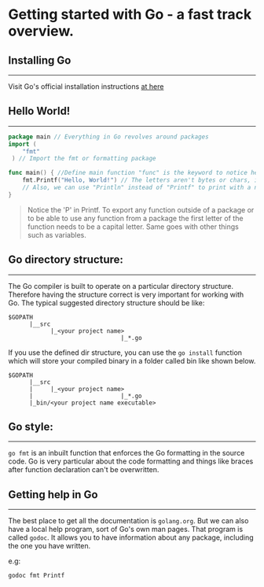 # Getting started with Go - a fast track overview.

## Installing Go
---

Visit Go's official installation instructions [at here](https://golang.org/doc/install)

## Hello World!
---

```go
package main // Everything in Go revolves around packages
import (
    "fmt"
 ) // Import the fmt or formatting package

func main() { //Define main function "func" is the keyword to notice here.
    fmt.Printf("Hello, World!") // The letters aren't bytes or chars, in fact in Go these are called "runes". This adds unicode support, enabling the language to interpret and work in any printable character.
    // Also, we can use "Println" instead of "Printf" to print with a newline at end of string. Just as in Java.
}
```

> Notice the 'P' in Printf. To export any function outside of a package or to be able to use any function from a package the first letter of the function needs to be a capital letter. Same goes with other things such as variables.

## Go directory structure:
---

The Go compiler is built to operate on a particular directory structure. Therefore having the structure correct is very important for working with Go. The typical suggested directory structure should be like:

```
$GOPATH
      |__src
            |_<your project name>
                                |_*.go
```
If you use the defined dir structure, you can use the `go install` function which will store your compiled binary in a folder called bin like shown below.

```
$GOPATH
      |__src
      |     |_<your project name>
      |                         |_*.go
      |_bin/<your project name executable>
```

## Go style:
---

`go fmt` is an inbuilt function that enforces the Go formatting in the source code. Go is very particular about the code formatting and things like braces after function declaration can't be overwritten.

## Getting help in Go
---

The best place to get all the documentation is `golang.org`. But we can also have a local help program, sort of Go's own man pages. That program is called `godoc`. It allows you to have information about any package, including the one you have written.

e.g:

`godoc fmt Printf`